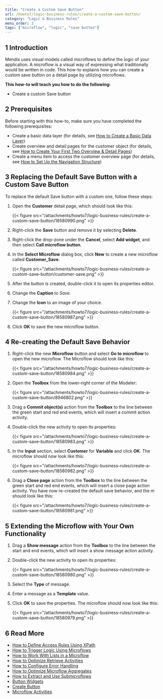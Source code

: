```yaml
---
title: "Create a Custom Save Button"
url: /howto7/logic-business-rules/create-a-custom-save-button/
category: "Logic & Business Rules"
menu_order: 3
tags: ["microflow", "logic", "save button"]
---
```

## 1 Introduction

Mendix uses visual models called microflows to define the logic of your application. A microflow is a visual way of expressing what traditionally would be written in code. This how-to explains how you can create a custom save button on a detail page by utilizing microflows.

**This how-to will teach you how to do the following:**

* Create a custom Save button

## 2 Prerequisites

Before starting with this how-to, make sure you have completed the following prerequisites:

* Create a basic data layer (for details, see [How to Create a Basic Data Layer](/howto7/data-models/create-a-basic-data-layer/))
* Create overview and detail pages for the customer object (for details, see [How to Create Your First Two Overview & Detail Pages](/howto7/front-end/create-your-first-two-overview-and-detail-pages/))
* Create a menu item to access the customer overview page (for details, see [How to Set Up the Navigation Structure](/howto7/general/setting-up-the-navigation-structure/))

## 3 Replacing the Default Save Button with a Custom Save Button

To replace the default Save button with a custom one, follow these steps:

1.  Open the **Customer** detail page, which should look like this:

    {{< figure src="/attachments/howto7/logic-business-rules/create-a-custom-save-button/18580990.png" >}}

2. Right-click the **Save** button and remove it by selecting **Delete**.
3. Right-click the drop-zone under the **Cancel**, select **Add widget**, and then select **Call microflow button**.
4.  In the **Select Microflow** dialog box, click **New** to create a new microflow called **Customer_Save**.

    {{< figure src="/attachments/howto7/logic-business-rules/create-a-custom-save-button/customer-save.png" >}}

5. After the button is created, double-click it to open its properties editor.
6. Change the **Caption** to *Save*.
7.  Change the **Icon** to an image of your choice.

    {{< figure src="/attachments/howto7/logic-business-rules/create-a-custom-save-button/18580987.png" >}}

8. Click **OK** to save the new microflow button.

## 4 Re-creating the Default Save Behavior

1.  Right-click the new **Microflow** button and select **Go to microflow** to open the new microflow. The Microflow should look like this:
    
    {{< figure src="/attachments/howto7/logic-business-rules/create-a-custom-save-button/18580984.png" >}}

2. Open the **Toolbox** from the lower-right corner of the Modeler:

    {{< figure src="/attachments/howto7/logic-business-rules/create-a-custom-save-button/8946802.png" >}}

3. Drag a **Commit object(s)** action from the **Toolbox** to the line between the green start and red end events, which will insert a commit action activity.
4.  Double-click the new activity to open its properties:

    {{< figure src="/attachments/howto7/logic-business-rules/create-a-custom-save-button/18580983.png" >}}

5.  In the **Input** section, select **Customer** for **Variable** and click **OK**. The microflow should now look like this:
    
    {{< figure src="/attachments/howto7/logic-business-rules/create-a-custom-save-button/18580982.png" >}}

6.  Drag a **Close page** action from the **Toolbox** to the line between the green start and red end events, which will insert a close page action activity. You have now re-created the default save behavior, and the m should look like this:

    {{< figure src="/attachments/howto7/logic-business-rules/create-a-custom-save-button/18580981.png" >}}

## 5 Extending the Microflow with Your Own Functionality

1. Drag a **Show message** action from the **Toolbox** to the line between the start and end events, which will insert a show message action activity.
2.  Double-click the new activity to open its properties:

    {{< figure src="/attachments/howto7/logic-business-rules/create-a-custom-save-button/18580980.png" >}}

3. Select the **Type** of message.
4. Enter a message as a **Template** value.
5.  Click **OK** to save the properties. The microflow should now look like this:

    {{< figure src="/attachments/howto7/logic-business-rules/create-a-custom-save-button/18580979.png" >}}

## 6 Read More

* [How to Define Access Rules Using XPath](/howto7/logic-business-rules/define-access-rules-using-xpath/)
* [How to Trigger Logic Using Microflows](/howto7/logic-business-rules/triggering-logic-using-microflows/)
* [How to Work With Lists in a Microflow](/howto7/logic-business-rules/working-with-lists-in-a-microflow/)
* [How to Optimize Retrieve Activities](/howto7/logic-business-rules/optimizing-retrieve-activities/)
* [How to Configure Error Handling](/howto7/logic-business-rules/set-up-error-handling/)
* [How to Optimize Microflow Aggregates](/howto7/logic-business-rules/optimizing-microflow-aggregates/)
* [How to Extract and Use Submicroflows](/howto7/logic-business-rules/extract-and-use-sub-microflows/)
* [Button Widgets](/refguide7/button-widgets/)
* [Create Button](/refguide7/new-button/)
* [Microflow Activities](/refguide7/activities/)
